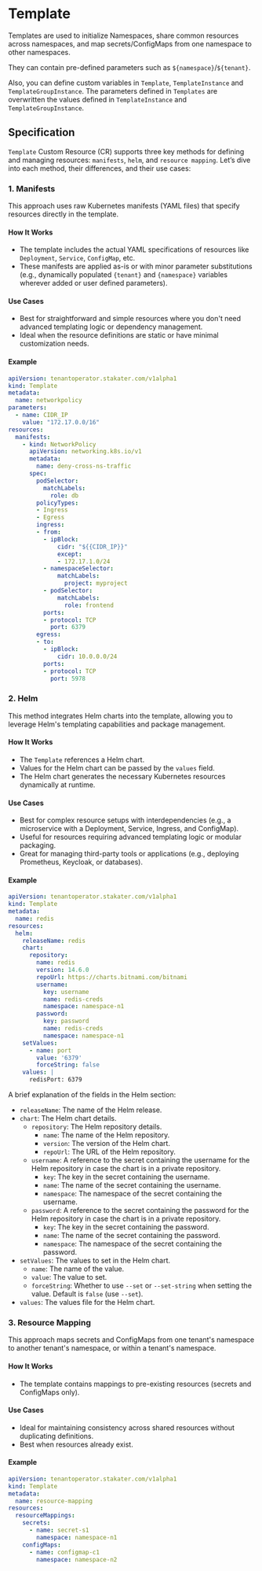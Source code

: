 # Template

Templates are used to initialize Namespaces, share common resources across namespaces, and map secrets/ConfigMaps from one namespace to other namespaces.

They can contain pre-defined parameters such as `${namespace}`/`${tenant}`.

Also, you can define custom variables in `Template`, `TemplateInstance` and `TemplateGroupInstance`. The parameters defined in `Templates` are overwritten the values defined in `TemplateInstance` and `TemplateGroupInstance`.

## Specification

`Template` Custom Resource (CR) supports three key methods for defining and managing resources: `manifests`, `helm`, and `resource mapping`. Let’s dive into each method, their differences, and their use cases:

### 1. Manifests

This approach uses raw Kubernetes manifests (YAML files) that specify resources directly in the template.

#### How It Works

* The template includes the actual YAML specifications of resources like `Deployment`, `Service`, `ConfigMap`, etc.
* These manifests are applied as-is or with minor parameter substitutions (e.g., dynamically populated `{tenant}` and `{namespace}` variables wherever added or user defined parameters).

#### Use Cases

* Best for straightforward and simple resources where you don't need advanced templating logic or dependency management.
* Ideal when the resource definitions are static or have minimal customization needs.

#### Example

```yaml
apiVersion: tenantoperator.stakater.com/v1alpha1
kind: Template
metadata:
  name: networkpolicy
parameters:
  - name: CIDR_IP
    value: "172.17.0.0/16"
resources:
  manifests:
    - kind: NetworkPolicy
      apiVersion: networking.k8s.io/v1
      metadata:
        name: deny-cross-ns-traffic
      spec:
        podSelector:
          matchLabels:
            role: db
        policyTypes:
        - Ingress
        - Egress
        ingress:
        - from:
          - ipBlock:
              cidr: "${{CIDR_IP}}"
              except:
              - 172.17.1.0/24
          - namespaceSelector:
              matchLabels:
                project: myproject
          - podSelector:
              matchLabels:
                role: frontend
          ports:
          - protocol: TCP
            port: 6379
        egress:
        - to:
          - ipBlock:
              cidr: 10.0.0.0/24
          ports:
          - protocol: TCP
            port: 5978
```

### 2. Helm

This method integrates Helm charts into the template, allowing you to leverage Helm's templating capabilities and package management.

#### How It Works

* The `Template` references a Helm chart.
* Values for the Helm chart can be passed by the `values` field.
* The Helm chart generates the necessary Kubernetes resources dynamically at runtime.

#### Use Cases

* Best for complex resource setups with interdependencies (e.g., a microservice with a Deployment, Service, Ingress, and ConfigMap).
* Useful for resources requiring advanced templating logic or modular packaging.
* Great for managing third-party tools or applications (e.g., deploying Prometheus, Keycloak, or databases).

#### Example

```yaml
apiVersion: tenantoperator.stakater.com/v1alpha1
kind: Template
metadata:
  name: redis
resources:
  helm:
    releaseName: redis
    chart:
      repository:
        name: redis
        version: 14.6.0
        repoUrl: https://charts.bitnami.com/bitnami
        username:
          key: username
          name: redis-creds
          namespace: namespace-n1
        password:
          key: password
          name: redis-creds
          namespace: namespace-n1
    setValues:
      - name: port
        value: '6379'
        forceString: false
    values: |
      redisPort: 6379
```

A brief explanation of the fields in the Helm section:

* `releaseName`: The name of the Helm release.
* `chart`: The Helm chart details.
    * `repository`: The Helm repository details.
        * `name`: The name of the Helm repository.
        * `version`: The version of the Helm chart.
        * `repoUrl`: The URL of the Helm repository.
    * `username`: A reference to the secret containing the username for the Helm repository in case the chart is in a private repository.
        * `key`: The key in the secret containing the username.
        * `name`: The name of the secret containing the username.
        * `namespace`: The namespace of the secret containing the username.
    * `password`: A reference to the secret containing the password for the Helm repository in case the chart is in a private repository.
        * `key`: The key in the secret containing the password.
        * `name`: The name of the secret containing the password.
        * `namespace`: The namespace of the secret containing the password.
* `setValues`: The values to set in the Helm chart.
    * `name`: The name of the value.
    * `value`: The value to set.
    * `forceString`: Whether to use `--set` or `--set-string` when setting the value. Default is `false` (use `--set`).
* `values`: The values file for the Helm chart.

### 3. Resource Mapping

This approach maps secrets and ConfigMaps from one tenant's namespace to another tenant's namespace, or within a tenant's namespace.

#### How It Works

* The template contains mappings to pre-existing resources (secrets and ConfigMaps only).

#### Use Cases

* Ideal for maintaining consistency across shared resources without duplicating definitions.
* Best when resources already exist.

#### Example

```yaml
apiVersion: tenantoperator.stakater.com/v1alpha1
kind: Template
metadata:
  name: resource-mapping
resources:
  resourceMappings:
    secrets:
      - name: secret-s1
        namespace: namespace-n1
    configMaps:
      - name: configmap-c1
        namespace: namespace-n2
```
